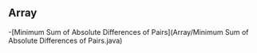 ## Array

-[Minimum Sum of Absolute Differences of Pairs](Array/Minimum Sum of Absolute Differences of Pairs.java)
